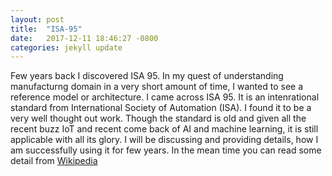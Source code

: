 ```yaml
---
layout: post
title:  "ISA-95"
date:   2017-12-11 18:46:27 -0800
categories: jekyll update
---
```

Few years back I discovered ISA 95. In my quest of understanding manufacturng domain in a very short amount of time, I wanted to see a reference model or architecture. I came across ISA 95. It is an intenrational standard from International Society of Automation (ISA). I found it to be a very well thought out work. Though the standard is old and given all the recent buzz IoT and recent come back of AI and machine learning, it is still applicable with all its glory. I will be discussing and providing details, how I am successfully using it for few years. In the mean time you can read some detail from [Wikipedia](https://en.wikipedia.org/wiki/ANSI/ISA-95)


